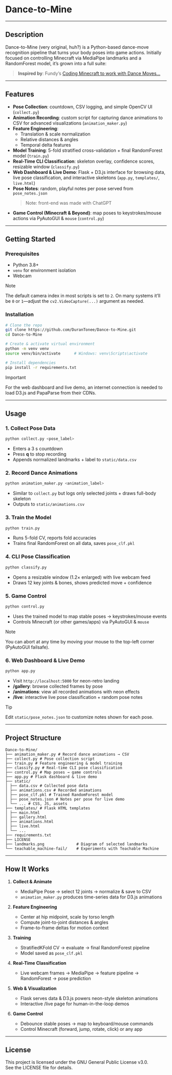 # Dance-to-Mine

---

## Description

Dance-to-Mine (very original, huh?) is a Python-based dance-move recognition pipeline that turns your body poses into game actions. Initially focused on controlling Minecraft via MediaPipe landmarks and a RandomForest model, it’s grown into a full suite:

> **Inspired by**: Fundy’s [Coding Minecraft to work with Dance Moves…](https://www.youtube.com/watch?v=z2sGFFXuu38)

---

## Features

- **Pose Collection**: countdown, CSV logging, and simple OpenCV UI (`collect.py`)  
- **Animation Recording**: custom script for capturing dance animations to CSV for advanced visualizations (`animation_maker.py`)  
- **Feature Engineering**:  
  - Translation & scale normalization  
  - Relative distances & angles  
  - Temporal delta features  
- **Model Training**: 5-fold stratified cross-validation + final RandomForest model (`train.py`)  
- **Real-Time CLI Classification**: skeleton overlay, confidence scores, resizable window (`classify.py`)  
- **Web Dashboard & Live Demo**: Flask + D3.js interface for browsing data, live pose classification, and interactive skeletons (`app.py`, `templates/`, `live.html`)  
- **Pose Notes**: random, playful notes per pose served from `pose_notes.json`
  > Note: front-end was made with ChatGPT
- **Game Control (Minecraft & Beyond)**: map poses to keystrokes/mouse actions via PyAutoGUI & `mouse` (`control.py`)  

---

## Getting Started

### Prerequisites

- Python 3.8+  
- `venv` for environment isolation  
- Webcam  

> [!NOTE]
> The default camera index in most scripts is set to `2`. On many systems it’ll be `0` or `1`—adjust the `cv2.VideoCapture(...)` argument as needed.

### Installation

```bash
# Clone the repo
git clone https://github.com/DuranTonee/Dance-to-Mine.git
cd Dance-to-Mine

# Create & activate virtual environment
python -m venv venv
source venv/bin/activate      # Windows: venv\Scripts\activate

# Install dependencies
pip install -r requirements.txt
```

> [!IMPORTANT]
> For the web dashboard and live demo, an internet connection is needed to load D3.js and PapaParse from their CDNs.

---

## Usage

### 1. Collect Pose Data

```bash
python collect.py <pose_label>
```

- Enters a 3 s countdown
- Press **q** to stop recording
- Appends normalized landmarks + label to `static/data.csv`

### 2. Record Dance Animations

```bash
python animation_maker.py <animation_label>
```

- Similar to `collect.py` but logs only selected joints + draws full-body skeleton
- Outputs to `static/animations.csv`

### 3. Train the Model

```bash
python train.py
```

- Runs 5-fold CV, reports fold accuracies
- Trains final RandomForest on all data, saves `pose_clf.pkl`

### 4. CLI Pose Classification

```bash
python classify.py
```

- Opens a resizable window (1.2× enlarged) with live webcam feed
- Draws 12 key joints & bones, shows predicted move + confidence

### 5. Game Control

```bash
python control.py
```

- Uses the trained model to map stable poses → keystrokes/mouse events
- Controls Minecraft (or other games/apps) via PyAutoGUI & `mouse`

> [!NOTE]
> You can abort at any time by moving your mouse to the top-left corner (PyAutoGUI failsafe).

### 6. Web Dashboard & Live Demo

```bash
python app.py
```

- Visit `http://localhost:5000` for neon-retro landing  
- **/gallery**: browse collected frames by pose  
- **/animations**: view all recorded animations with neon effects  
- **/live**: interactive live pose classification + random pose notes  

> [!TIP]
> Edit `static/pose_notes.json` to customize notes shown for each pose.

---

## Project Structure

```
Dance-to-Mine/
├── animation_maker.py # Record dance animations → CSV
├── collect.py # Pose collection script
├── train.py # Feature engineering & model training
├── classify.py # Real-time CLI pose classification
├── control.py # Map poses → game controls
├── app.py # Flask dashboard & live demo
├── static/
│ ├── data.csv # Collected pose data
│ ├── animations.csv # Recorded animations
│ ├── pose_clf.pkl # Trained RandomForest model
│ ├── pose_notes.json # Notes per pose for live demo
│ └── ... # CSS, JS, assets
├── templates/ # Flask HTML templates
│ ├── main.html
│ ├── gallery.html
│ ├── animations.html
│ ├── live.html
│ └── ...
├── requirements.txt
├── LICENSE
├── landmarks.png              # Diagram of selected landmarks
└── teachable_machine-fail/    # Experiments with Teachable Machine
```


---

## How It Works

1. **Collect & Animate**  
   - MediaPipe Pose → select 12 joints → normalize & save to CSV  
   - `animation_maker.py` produces time-series data for D3.js animations  

2. **Feature Engineering**  
   - Center at hip midpoint, scale by torso length  
   - Compute joint-to-joint distances & angles  
   - Frame-to-frame deltas for motion context  

3. **Training**  
   - StratifiedKFold CV → evaluate → final RandomForest pipeline  
   - Model saved as `pose_clf.pkl`  

4. **Real-Time Classification**  
   - Live webcam frames → MediaPipe → feature pipeline → RandomForest → pose prediction  

5. **Web & Visualization**  
   - Flask serves data & D3.js powers neon-style skeleton animations  
   - Interactive /live page for human-in-the-loop demos  

6. **Game Control**  
   - Debounce stable poses → map to keyboard/mouse commands  
   - Control Minecraft (forward, jump, rotate, click) or any app  

---

## License

This project is licensed under the GNU General Public License v3.0.  
See the LICENSE file for details.
